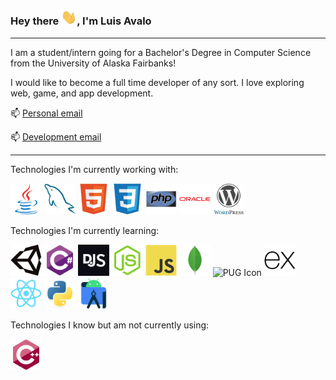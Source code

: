 ### Hey there <img src="https://raw.githubusercontent.com/ptprashanttripathi/ptprashanttripathi/master/hi.gif" width="25px">, I'm Luis Avalo

---

I am a student/intern going for a Bachelor's Degree in Computer Science from the University of Alaska Fairbanks!

I would like to become a full time developer of any sort. I love exploring web, game, and app development. 

📫 <a href="mailto:luisavalo2298@gmail.com">Personal email</a>

📫 <a href="mailto:lavaloprogramming@gmail.com">Development email</a>

---

Technologies I'm currently working with:

<img src="https://github.com/devicons/devicon/blob/master/icons/java/java-original.svg" title="Java" alt="Java Icon" width="50px" height="50px"/> <img src="https://github.com/devicons/devicon/blob/master/icons/mysql/mysql-original.svg" title="MySQL" alt="MySQL Icon" width="50px" height="50px"/> <img src="https://github.com/devicons/devicon/blob/master/icons/html5/html5-original.svg" title="HTML5" alt="HTML5 Icon" width="50px" height="50px"/> <img src="https://github.com/devicons/devicon/blob/master/icons/css3/css3-original.svg" title="CSS3" alt="CSS3 Icon" width="50px" height="50px"/> <img src="https://github.com/devicons/devicon/blob/master/icons/php/php-original.svg" title="PHP" alt="PHP Icon" width="50px" height="50px"/> <img src="https://github.com/devicons/devicon/blob/master/icons/oracle/oracle-original.svg" title="Oracle" alt="Oracle Icon" width="50px" height="50px"/> <img src="https://github.com/devicons/devicon/blob/master/icons/wordpress/wordpress-original.svg" title="Wordpress" alt="Wordpress Icon" width="50px" height="50px"/>

Technologies I'm currently learning:

<img src="https://github.com/devicons/devicon/blob/master/icons/unity/unity-original.svg" title="Unity" alt="Unity Icon" width="50px" height="50px"/> <img src="https://github.com/devicons/devicon/blob/master/icons/csharp/csharp-original.svg" title="C#" alt="C# Icon" width="50px" height="50px"/> <img src="https://github.com/devicons/devicon/blob/master/icons/discordjs/discordjs-original.svg" title="DiscordJS" alt="DiscordJS Icon" width="50px" height="50px"/> <img src="https://github.com/devicons/devicon/blob/master/icons/nodejs/nodejs-original.svg" title="NodeJS" alt="NodeJS Icon" width="50px" height="50px"/> <img src="https://github.com/devicons/devicon/blob/master/icons/javascript/javascript-original.svg" title="Javascript" alt="Javascript Icon" width="50px" height="50px"/> <img src="https://github.com/devicons/devicon/blob/master/icons/mongodb/mongodb-original.svg" title="MongoDB" alt="MongoDB Icon" width="50px" height="50px"/> <img src="https://cdn.freebiesupply.com/logos/large/2x/pug-logo-svg-vector.svg" title="PUG Template Engine" alt="PUG Icon" width="50px" height="50px"/> <img src="https://github.com/devicons/devicon/blob/master/icons/express/express-original.svg" title="Express" alt="Express Icon" width="50px" height="50px"/> <img src="https://github.com/devicons/devicon/blob/master/icons/react/react-original.svg" title="React" alt="React Icon" width="50px" height="50px"/> <img src="https://github.com/devicons/devicon/blob/master/icons/python/python-original.svg" title="Python" alt="Python Icon" width="50px" height="50px"/>
<img src="https://github.com/devicons/devicon/blob/master/icons/androidstudio/androidstudio-original.svg" title="Android Studio" alt="Android Studio Icon" width="50px" height="50px"/>

Technologies I know but am not currently using:

<img src="https://github.com/devicons/devicon/blob/master/icons/cplusplus/cplusplus-original.svg" title="C++" alt="C++ Icon" width="50px" height="50px"/>



<!--
**lavalo98/lavalo98** is a ✨ _special_ ✨ repository because its `README.md` (this file) appears on your GitHub profile.

Here are some ideas to get you started:

- 🔭 I’m currently working on ...
- 🌱 I’m currently learning ...
- 👯 I’m looking to collaborate on ...
- 🤔 I’m looking for help with ...
- 💬 Ask me about ...
- 📫 How to reach me: ...
- 😄 Pronouns: ...
- ⚡ Fun fact: ...
-->
